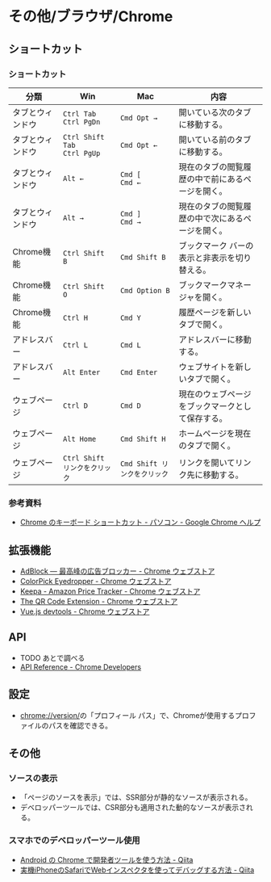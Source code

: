 # その他/ブラウザ/Chrome

## ショートカット

### ショートカット

| 分類             | Win                               | Mac                          | 内容                                             |
| ---------------- | --------------------------------- | ---------------------------- | ------------------------------------------------ |
| タブとウィンドウ | `Ctrl Tab`<br />`Ctrl PgDn`       | `Cmd Opt →`                  | 開いている次のタブに移動する。                   |
| タブとウィンドウ | `Ctrl Shift Tab`<br />`Ctrl PgUp` | `Cmd Opt ←`                  | 開いている前のタブに移動する。                   |
| タブとウィンドウ | `Alt ←`                           | `Cmd [`<br />`Cmd ←`         | 現在のタブの閲覧履歴の中で前にあるページを開く。 |
| タブとウィンドウ | `Alt →`                           | `Cmd ]`<br />`Cmd →`         | 現在のタブの閲覧履歴の中で次にあるページを開く。 |
| Chrome機能       | `Ctrl Shift B`                    | `Cmd Shift B`                | ブックマーク バーの表示と非表示を切り替える。    |
| Chrome機能       | `Ctrl Shift O`                    | `Cmd Option B`               | ブックマークマネージャを開く。                   |
| Chrome機能       | `Ctrl H`                          | `Cmd Y`                      | 履歴ページを新しいタブで開く。                   |
| アドレスバー     | `Ctrl L`                          | `Cmd L`                      | アドレスバーに移動する。                         |
| アドレスバー     | `Alt Enter`                       | `Cmd Enter`                  | ウェブサイトを新しいタブで開く。                 |
| ウェブページ     | `Ctrl D`                          | `Cmd D`                      | 現在のウェブページをブックマークとして保存する。 |
| ウェブページ     | `Alt Home`                        | `Cmd Shift H`                | ホームページを現在のタブで開く。                 |
| ウェブページ     | `Ctrl Shift リンクをクリック`     | `Cmd Shift リンクをクリック` | リンクを開いてリンク先に移動する。               |

### 参考資料

- [Chrome のキーボード ショートカット - パソコン - Google Chrome ヘルプ](https://support.google.com/chrome/answer/157179?hl=ja&co=GENIE.Platform%3DDesktop)

## 拡張機能

- [AdBlock — 最高峰の広告ブロッカー - Chrome ウェブストア](https://chrome.google.com/webstore/detail/adblock-%E2%80%94-best-ad-blocker/gighmmpiobklfepjocnamgkkbiglidom)
- [ColorPick Eyedropper - Chrome ウェブストア](https://chrome.google.com/webstore/detail/colorpick-eyedropper/ohcpnigalekghcmgcdcenkpelffpdolg)
- [Keepa - Amazon Price Tracker - Chrome ウェブストア](https://chrome.google.com/webstore/detail/keepa-amazon-price-tracke/neebplgakaahbhdphmkckjjcegoiijjo)
- [The QR Code Extension - Chrome ウェブストア](https://chrome.google.com/webstore/detail/the-qr-code-extension/oijdcdmnjjgnnhgljmhkjlablaejfeeb)
- [Vue.js devtools - Chrome ウェブストア](https://chrome.google.com/webstore/detail/vuejs-devtools/nhdogjmejiglipccpnnnanhbledajbpd)

## API

- TODO あとで調べる
- [API Reference - Chrome Developers](https://developer.chrome.com/docs/extensions/reference/)

## 設定

- [chrome://version/](chrome://version/)の「プロフィール パス」で、Chromeが使用するプロファイルのパスを確認できる。

## その他

### ソースの表示

- 「ページのソースを表示」では、SSR部分が静的なソースが表示される。
- デベロッパーツールでは、CSR部分も適用された動的なソースが表示される。

### スマホでのデベロッパーツール使用

- [Android の Chrome で開発者ツールを使う方法 - Qiita](https://qiita.com/hojishi/items/12b726f8b02ef3d713e4)
- [実機iPhoneのSafariでWebインスペクタを使ってデバッグする方法 - Qiita](https://qiita.com/unsoluble_sugar/items/2a3d06631a6b8259dc44)
